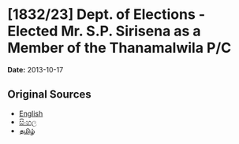 # [1832/23] Dept. of Elections - Elected Mr. S.P. Sirisena as a Member of the Thanamalwila P/C

**Date:** 2013-10-17

## Original Sources

- [English](https://documents.gov.lk/view/extra-gazettes/2013/10/1832-23_E.pdf)
- [සිංහල](https://documents.gov.lk/view/extra-gazettes/2013/10/1832-23_S.pdf)
- [தமிழ்](https://documents.gov.lk/view/extra-gazettes/2013/10/1832-23_T.pdf)
